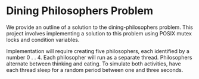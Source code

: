 # Dining Philosophers Problem

We provide an outline of a solution to the dining-philosophers problem. This project involves implementing a solution to this problem using POSIX mutex locks and condition variables.

Implementation will require creating five philosophers, each identified by a number 0 . . 4. Each philosopher will run as a separate thread. Philosophers alternate between thinking and eating. To simulate both activities, have each thread sleep for a random period between one and three seconds.


